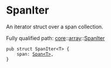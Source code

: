 # SpanIter

An iterator struct over a span collection.

Fully qualified path: [core](./core.md)::[array](./core-array.md)::[SpanIter](./core-array-SpanIter.md)

<pre><code class="language-cairo">pub struct SpanIter&lt;T&gt; {
    span: <a href="core-array-Span.html">Span&lt;T&gt;</a>,
}</code></pre>

